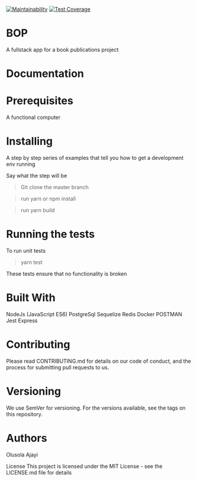 [![Maintainability](https://api.codeclimate.com/v1/badges/291d42470224a12f0b70/maintainability)](https://codeclimate.com/github/ebzeal/bop/maintainability)
[![Test Coverage](https://api.codeclimate.com/v1/badges/291d42470224a12f0b70/test_coverage)](https://codeclimate.com/github/ebzeal/bop/test_coverage)

# BOP

A fullstack app for a book publications project

# Documentation



# Prerequisites

A functional computer

# Installing

A step by step series of examples that tell you how to get a development env running

Say what the step will be

> Git clone the master branch

> run yarn or npm install

> run yarn build

# Running the tests

To run unit tests

> yarn test

These tests ensure that no functionality is broken

# Built With

NodeJs (JavaScript ES6)
PostgreSql
Sequelize
Redis
Docker
POSTMAN
Jest
Express

# Contributing

Please read CONTRIBUTING.md for details on our code of conduct, and the process for submitting pull requests to us.

# Versioning

We use SemVer for versioning. For the versions available, see the tags on this repository.

# Authors

Olusola Ajayi

License
This project is licensed under the MIT License - see the LICENSE.md file for details
